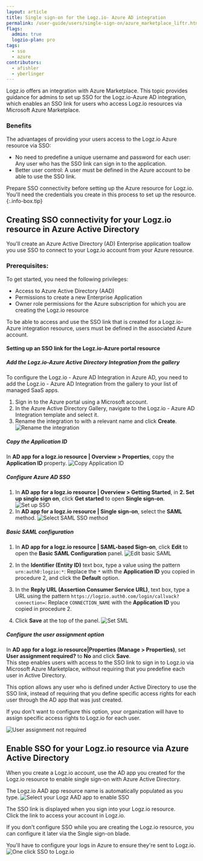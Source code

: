 ```yaml
---
layout: article
title: Single sign-on for the Logz.io- Azure AD integration
permalink: /user-guide/users/single-sign-on/azure_marketplace_liftr.html
flags:
  admin: true
  logzio-plan: pro
tags:
  - sso
  - azure
contributors:
  - afishler
  - yberlinger
---
```


Logz.io offers an integration with Azure Marketplace. 
This topic provides guidance for admins to set up SSO for the Logz.io-Azure AD integration, which enables an SSO link for users who access Logz.io resources via Microsoft Azure Marketplace.

### Benefits
The advantages of providing your users access to the Logz.io Azure resource via SSO: 

+ No need to predefine a unique username and password for each user: Any user who has the SSO link can sign in to the application.
+ Better user control: A user must be defined in the Azure account to be able to use the SSO link.

<!-- info-box-start:info -->
Prepare SSO connectivity before setting up the Azure resource for Logz.io. You'll need the credentials you create in this process to set up the resource. 
{:.info-box.tip}
<!-- info-box-end -->


## Creating SSO connectivity for your Logz.io resource in Azure Active Directory 

You'll create an Azure Active Directory (AD) Enterprise application toallow you use SSO to connect to your Logz.io account from your Azure resource. 

### Prerequisites: 
To get started, you need the following privileges:

* Access to Azure Active Directory (AAD)
* Permissions to create a new Enterprise Application
* Owner role permissions for the Azure subscription for which you are creating the Logz.io resource 


To be able to access and use the SSO link that is created for a Logz.io-Azure integration resource, users must be defined in the associated Azure account. 

#### Setting up an SSO link for the Logz.io-Azure portal resource

<div class="tasklist">

##### Add the Logz.io-Azure Active Directory Integration from the gallery

To configure the Logz.io - Azure AD Integration in Azure AD, you need to add the Logz.io - Azure AD Integration from the gallery to your list of managed SaaS apps.

1. Sign in to the Azure portal using a Microsoft account.
2. In the Azure Active Directory Gallery, navigate to the Logz.io - Azure AD Integration template and select it.
3. Rename the integration to with a relevant name and click **Create**.
![Rename the integration](https://dytvr9ot2sszz.cloudfront.net/logz-docs/sso-providers/azure/liftr-rename_logzio-ad_integration.png)

##### Copy the Application ID


In **AD app for a logz.io resource | Overview > Properties**, copy the **Application ID** property.
![Copy Application ID](https://dytvr9ot2sszz.cloudfront.net/logz-docs/sso-providers/azure/liftr-copy_application_id2.png)

##### Configure Azure AD SSO

1. In  **AD app for a logz.io resource | Overview > Getting Started**, in **2. Set up single sign on**, click **Get started** to open **Single sign-on**.
![Set up SSO](https://dytvr9ot2sszz.cloudfront.net/logz-docs/sso-providers/azure/liftr-set-up_sso.png)
2. In **AD app for a logz.io resource | Single sign-on**, select the **SAML** method.
![Select SAML SSO method](https://dytvr9ot2sszz.cloudfront.net/logz-docs/sso-providers/azure/liftr-select_saml.png)

##### Basic SAML configuration   

1. In **AD app for a logz.io resource | SAML-based Sign-on**, click **Edit** to open the **Basic SAML Configuration** panel.
![Edit basic SAML](https://dytvr9ot2sszz.cloudfront.net/logz-docs/sso-providers/azure/liftr-edit_basic_saml.png)

2. In the **Identifier (Entity ID)** text box, type a value using the pattern `urn:auth0:logzio:*`: Replace the `*` with the **Application ID** you copied in procedure 2, and click the **Default** option. 

3. In the **Reply URL (Assertion Consumer Service URL)**, text box, type a URL using the pattern `https://logzio.auth0.com/login/callvack?connection=`: Replace `CONNECTION_NAME` with the **Application ID** you copied in procedure 2.

4. Click **Save** at the top of the panel.
![Set SML](https://dytvr9ot2sszz.cloudfront.net/logz-docs/sso-providers/azure/liftr-basic-saml-config.png) 

##### Configure the user assignment option    

In **AD app for a logz.io resource|Properties  (Manage > Properties)**, set **User assignment required?** to **No** and click **Save**.  
This step enables users with access to the SSO link to sign in to Logz.io via Microsoft Azure Marketplace, without requiring that you predefine each user in Active Directory.

This option allows any user who is defined under Active Directory to use the SSO link, instead of requiring that you define specific access rights for each user through the AD app that was just created. 

If you don't want to configure this option, your organization will have to assign specific access rights to Logz.io for each user.

![User assignment not required](https://dytvr9ot2sszz.cloudfront.net/logz-docs/sso-providers/azure/liftr-user-assignment-required-no.png)

</div>

## Enable SSO for your Logz.io resource via Azure Active Directory

When you create a Logz.io account, use the AD app you created for the Logz.io resource to enable single sign-on with Azure Active Directory.  

The Logz.io AAD app resource name is automatically populated as you type.
![Select your Logz AAD app to enable SSO](https://dytvr9ot2sszz.cloudfront.net/logz-docs/sso-providers/azure/liftr-select-logz-aad-app.png)


The SSO link is displayed when you sign into your Logz.io resource.  <br>
Click the link to access your account in Logz.io. 

If you don't configure SSO while you are creating the Logz.io resource, you can configure it later via the Single sign-on blade.

You'll have to configure your logs in Azure to ensure they're sent to Logz.io.
![One click SSO to Logz.io](https://dytvr9ot2sszz.cloudfront.net/logz-docs/sso-providers/azure/liftr-logzio-sso-link.png)
